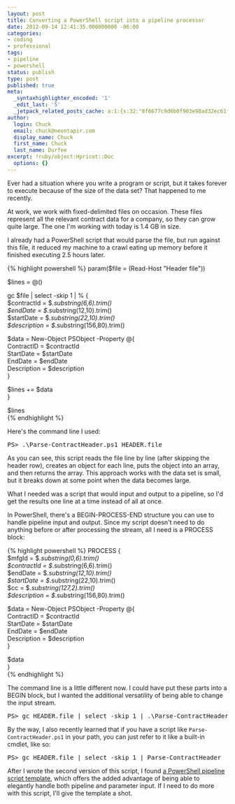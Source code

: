 ```yaml
---
layout: post
title: Converting a PowerShell script into a pipeline processor
date: 2012-09-14 12:41:35.000000000 -06:00
categories:
- coding
- professional
tags:
- pipeline
- powershell
status: publish
type: post
published: true
meta:
  _syntaxhighlighter_encoded: '1'
  _edit_last: '5'
  _jetpack_related_posts_cache: a:1:{s:32:"8f6677c9d6b0f903e98ad32ec61f8deb";a:2:{s:7:"expires";i:1437596826;s:7:"payload";a:3:{i:0;a:1:{s:2:"id";i:531;}i:1;a:1:{s:2:"id";i:532;}i:2;a:1:{s:2:"id";i:529;}}}}
author:
  login: Chuck
  email: chuck@neontapir.com
  display_name: Chuck
  first_name: Chuck
  last_name: Durfee
excerpt: !ruby/object:Hpricot::Doc
  options: {}
---
```

Ever had a situation where you write a program or script, but it takes forever to execute because of the size of the data set? That happened to me recently.

At work, we work with fixed-delimited files on occasion. These files represent all the relevant contract data for a company, so they can grow quite large. The one I'm working with today is 1.4 GB in size.

I already had a PowerShell script that would parse the file, but run against this file, it reduced my machine to a crawl eating up memory before it finished executing 2.5 hours later.

{% highlight powershell %}
 param($file = (Read-Host "Header file"))

$lines = @()

gc $file | select -skip 1 | % {  
 $contractId = $_.substring(6,6).trim()  
 $endDate = $_.substring(12,10).trim()  
 $startDate = $_.substring(22,10).trim()  
 $description = $_.substring(156,80).trim()

$data = New-Object PSObject -Property @{  
 ContractID = $contractId  
 StartDate = $startDate  
 EndDate = $endDate  
 Description = $description  
 }

$lines += $data  
 }

$lines  
{% endhighlight %}

Here's the command line I used:

<pre>PS> .\Parse-ContractHeader.ps1 HEADER.file</pre>

As you can see, this script reads the file line by line (after skipping the header row), creates an object for each line, puts the object into an array, and then returns the array. This approach works with the data set is small, but it breaks down at some point when the data becomes large.

What I needed was a script that would input and output to a pipeline, so I'd get the results one line at a time instead of all at once.

In PowerShell, there's a BEGIN-PROCESS-END structure you can use to handle pipeline input and output. Since my script doesn't need to do anything before or after processing the stream, all I need is a PROCESS block:

{% highlight powershell %}
 PROCESS {  
 $mfgId = $_.substring(0,6).trim()  
 $contractId = $_.substring(6,6).trim()  
 $endDate = $_.substring(12,10).trim()  
 $startDate = $_.substring(22,10).trim()  
 $cc = $_.substring(127,2).trim()  
 $description = $_.substring(156,80).trim()

$data = New-Object PSObject -Property @{  
 ContractID = $contractId  
 StartDate = $startDate  
 EndDate = $endDate  
 Description = $description  
 }

$data  
 }  
{% endhighlight %}

The command line is a little different now. I could have put these parts into a BEGIN block, but I wanted the additional versatility of being able to change the input stream.

<pre>PS> gc HEADER.file | select -skip 1 | .\Parse-ContractHeader.ps1</pre>

By the way, I also recently learned that if you have a script like `Parse-ContractHeader.ps1` in your path, you can just refer to it like a built-in cmdlet, like so:

<pre>PS> gc HEADER.file | select -skip 1 | Parse-ContractHeader</pre>

After I wrote the second version of this script, I found [a PowerShell pipeline script template](http://huddledmasses.org/writing-better-script-functions-for-the-powershell-pipeline/), which offers the added advantage of being able to elegantly handle both pipeline and parameter input. If I need to do more with this script, I'll give the template a shot.
